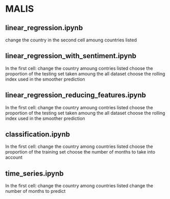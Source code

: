 # MALIS

## linear_regression.ipynb
change the country in the second cell amoung countries listed 

## linear_regression_with_sentiment.ipynb
In the first cell:
change the country amoung contries listed
choose the proportion of the testing set taken amoung the all dataset
choose the rolling index used in the smoother prediction

## linear_regression_reducing_features.ipynb
In the first cell:
change the country amoung contries listed
choose the proportion of the testing set taken amoung the all dataset
choose the rolling index used in the smoother prediction

## classification.ipynb
In the first cell:
change the country among countries listed
choose the proportion of the training set
choose the number of months to take into account

## time_series.ipynb
In the first cell:
change the  country among countries listed
change the number of months to predict